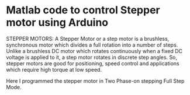# Matlab code to control Stepper motor using Arduino

STEPPER MOTORS:
A Stepper Motor or a step motor is a brushless, synchronous motor which divides a full rotation into a number of steps. Unlike a brushless DC motor which rotates continuously when a fixed DC voltage is applied to it, a step motor rotates in discrete step angles. So, stepper motors are good for positioning, speed control and applications which require high torque at low speed.

Here I programmed the stepper motor in Two Phase-on stepping Full Step Mode.
